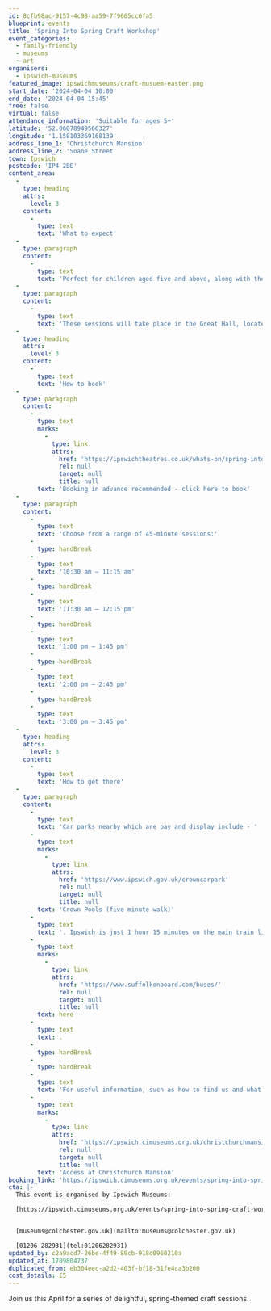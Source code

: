 ```yaml
---
id: 8cfb98ac-9157-4c98-aa59-7f9665cc6fa5
blueprint: events
title: 'Spring Into Spring Craft Workshop'
event_categories:
  - family-friendly
  - museums
  - art
organisers:
  - ipswich-museums
featured_image: ipswichmuseums/craft-musuem-easter.png
start_date: '2024-04-04 10:00'
end_date: '2024-04-04 15:45'
free: false
virtual: false
attendance_information: 'Suitable for ages 5+'
latitude: '52.06078949566327'
longitude: '1.158103369168139'
address_line_1: 'Christchurch Mansion'
address_line_2: 'Soane Street'
town: Ipswich
postcode: 'IP4 2BE'
content_area:
  -
    type: heading
    attrs:
      level: 3
    content:
      -
        type: text
        text: 'What to expect'
  -
    type: paragraph
    content:
      -
        type: text
        text: 'Perfect for children aged five and above, along with their parents and carers, these interactive workshops offer a chance to create your own wiggly caterpillar, leaping hare, or pop-up chick. Bring home your handmade treasures and cherish the memories of crafting together.'
  -
    type: paragraph
    content:
      -
        type: text
        text: 'These sessions will take place in the Great Hall, located on the ground floor of Christchurch Mansion.'
  -
    type: heading
    attrs:
      level: 3
    content:
      -
        type: text
        text: 'How to book'
  -
    type: paragraph
    content:
      -
        type: text
        marks:
          -
            type: link
            attrs:
              href: 'https://ipswichtheatres.co.uk/whats-on/spring-into-spring-craft-workshop/'
              rel: null
              target: null
              title: null
        text: 'Booking in advance recommended - click here to book'
  -
    type: paragraph
    content:
      -
        type: text
        text: 'Choose from a range of 45-minute sessions:'
      -
        type: hardBreak
      -
        type: text
        text: '10:30 am – 11:15 am'
      -
        type: hardBreak
      -
        type: text
        text: '11:30 am – 12:15 pm'
      -
        type: hardBreak
      -
        type: text
        text: '1:00 pm – 1:45 pm'
      -
        type: hardBreak
      -
        type: text
        text: '2:00 pm – 2:45 pm'
      -
        type: hardBreak
      -
        type: text
        text: '3:00 pm – 3:45 pm'
  -
    type: heading
    attrs:
      level: 3
    content:
      -
        type: text
        text: 'How to get there'
  -
    type: paragraph
    content:
      -
        type: text
        text: 'Car parks nearby which are pay and display include - '
      -
        type: text
        marks:
          -
            type: link
            attrs:
              href: 'https://www.ipswich.gov.uk/crowncarpark'
              rel: null
              target: null
              title: null
        text: 'Crown Pools (five minute walk)'
      -
        type: text
        text: '. Ipswich is just 1 hour 15 minutes on the main train line from London to Norwich.  Arriving at Ipswich Station the museum is approximately 20 minute walk or short bus ride to the town centre. The museum is a five minute walk from Tower Ramparts bus station in the town centre - see the latest bus timetables '
      -
        type: text
        marks:
          -
            type: link
            attrs:
              href: 'https://www.suffolkonboard.com/buses/'
              rel: null
              target: null
              title: null
        text: here
      -
        type: text
        text: .
      -
        type: hardBreak
      -
        type: hardBreak
      -
        type: text
        text: 'For useful information, such as how to find us and what facilities Christchurch Mansion has, we recommend reading our Access information: '
      -
        type: text
        marks:
          -
            type: link
            attrs:
              href: 'https://ipswich.cimuseums.org.uk/christchurchmansionaccess/'
              rel: null
              target: null
              title: null
        text: 'Access at Christchurch Mansion'
booking_link: 'https://ipswich.cimuseums.org.uk/events/spring-into-spring-craft-workshop/'
cta: |-
  This event is organised by Ipswich Museums:

  [https://ipswich.cimuseums.org.uk/events/spring-into-spring-craft-workshop/](https://ipswich.cimuseums.org.uk/events/spring-into-spring-craft-workshop/) 


  [museums@colchester.gov.uk](mailto:museums@colchester.gov.uk)

  [01206 282931](tel:01206282931)
updated_by: c2a9acd7-26be-4f49-89cb-918d0960210a
updated_at: 1709804737
duplicated_from: eb304eec-a2d2-403f-bf18-31fe4ca3b200
cost_details: £5
---
```

Join us this April for a series of delightful, spring-themed craft sessions.